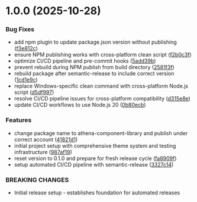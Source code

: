 # 1.0.0 (2025-10-28)


### Bug Fixes

* add npm plugin to update package.json version without publishing ([f3e812c](https://github.com/omidvarahram/athena-component-library-react/commit/f3e812cc8d6c8d97cbcaa921306c9b750f6d3379))
* ensure NPM publishing works with cross-platform clean script ([f2b0c3f](https://github.com/omidvarahram/athena-component-library-react/commit/f2b0c3f73dcd924b013914377f6a2bec360c89ee))
* optimize CI/CD pipeline and pre-commit hooks ([5add39b](https://github.com/omidvarahram/athena-component-library-react/commit/5add39b14bccccf7d2bd430efd92568feda67491))
* prevent rebuild during NPM publish from build directory ([2581f3f](https://github.com/omidvarahram/athena-component-library-react/commit/2581f3f18a0e5fe480cde48c524f2066cec240d5))
* rebuild package after semantic-release to include correct version ([1cd1e9c](https://github.com/omidvarahram/athena-component-library-react/commit/1cd1e9c561838e542f177e204728dcdd0704166d))
* replace Windows-specific clean command with cross-platform Node.js script ([d5df997](https://github.com/omidvarahram/athena-component-library-react/commit/d5df99771e9c1c662d05ee91fcd86d83429802b4))
* resolve CI/CD pipeline issues for cross-platform compatibility ([d315e8e](https://github.com/omidvarahram/athena-component-library-react/commit/d315e8e207716d8107ce98f445adecd2ff16cdd9))
* update CI/CD workflows to use Node.js 20 ([0b80ecb](https://github.com/omidvarahram/athena-component-library-react/commit/0b80ecbe921d002dfb4ef876854c1233f9617451))


### Features

* change package name to athena-component-library and publish under correct account ([41821d1](https://github.com/omidvarahram/athena-component-library-react/commit/41821d1527e329eea5f2e50837a7858c0a60252e))
* initial project setup with comprehensive theme system and testing infrastructure ([987af19](https://github.com/omidvarahram/athena-component-library-react/commit/987af19a0a859444d83d7693d00e307e3299c14e))
* reset version to 0.1.0 and prepare for fresh release cycle ([fa8909f](https://github.com/omidvarahram/athena-component-library-react/commit/fa8909f270a030cfc0a36742d7b1fb3baf433003))
* setup automated CI/CD pipeline with semantic-release ([3327c14](https://github.com/omidvarahram/athena-component-library-react/commit/3327c142dace95f4541662f8f86d3ca0c5a9a8aa))


### BREAKING CHANGES

* Initial release setup - establishes foundation for automated releases
